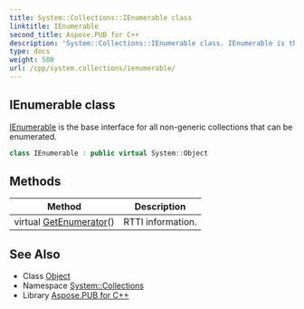 ```yaml
---
title: System::Collections::IEnumerable class
linktitle: IEnumerable
second_title: Aspose.PUB for C++
description: 'System::Collections::IEnumerable class. IEnumerable is the base interface for all non-generic collections that can be enumerated in C++.'
type: docs
weight: 500
url: /cpp/system.collections/ienumerable/
---
```

## IEnumerable class


[IEnumerable](./) is the base interface for all non-generic collections that can be enumerated.

```cpp
class IEnumerable : public virtual System::Object
```

## Methods

| Method | Description |
| --- | --- |
| virtual [GetEnumerator](./getenumerator/)() | RTTI information. |
## See Also

* Class [Object](../../system/object/)
* Namespace [System::Collections](../)
* Library [Aspose.PUB for C++](../../)
